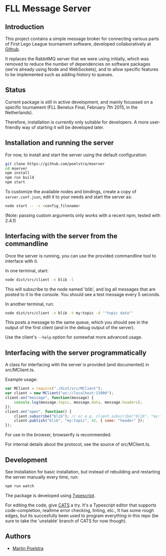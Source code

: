 # FLL Message Server

## Introduction

This project contains a simple message broker for connecting various parts of First Lego League
tournament software, developed collaboratively at [Github](https://github.com/FirstLegoLeague/).

It replaces the RabbitMQ server that we were using initially, which was removed to reduce the number
of dependencies on software packages (we're already using Node and WebSockets), and to allow
specific features to be implemented such as adding history to queues.

## Status

Current package is still in active development, and mainly focussed on a specific tournament
(FLL Benelux Final, February 7th 2015, in the Netherlands).

Therefore, installation is currently only suitable for developers. A more user-friendly way of
starting it will be developed later.

## Installation and running the server

For now, to install and start the server using the default configuration:
```sh
git clone https://github.com/poelstra/mserver
cd mserver
npm install
npm run build
npm start
```

To customize the available nodes and bindings, create a copy of `server.conf.json`, edit it to your
needs and start the server as:
```sh
node start -- -c <config_filename>
```
(Note: passing custom arguments only works with a recent npm, tested with 2.4.1)

## Interfacing with the server from the commandline

Once the server is running, you can use the provided commandline tool to interface with it.

In one terminal, start:
```sh
node dist/src/client -n blib -l
```

This will subscribe to the node named 'blib', and log all messages that are posted to it to the
console. You should see a test message every 5 seconds.

In another terminal, run:
```sh
node dist/src/client -n blib -t my:topic -d '"topic data"'
```

This posts a message to the same queue, which you should see in the output of the first client (and
in the debug output of the server).

Use the client's `--help` option for somewhat more advanced usage.

## Interfacing with the server programmatically

A class for interfacing with the server is provided (and documented) in src/MClient.ts.

Example usage:
```js
var MClient = require("./dist/src/MClient");
var client = new MClient("ws://localhost:13900");
client.on("message", function(message) {
	console.log(message.topic, message.data, message.headers);
});
client.on("open", function() {
	client.subscribe("blib"); // or e.g. client.subscribe("blib", "my:*");
	client.publish("blib", "my:topic", 42, { some: "header" });
});
```

For use in the browser, browserify is recommended.

For internal details about the protocol, see the source of src/MClient.ts.

## Development

See Installation for basic installation, but instead of rebuilding and restarting the server
manually every time, run:
```sh
npm run watch
```

The package is developed using [Typescript](http://www.typescriptlang.org/).

For editing the code, give [CATS](https://github.com/jbaron/cats/tree/unstable) a try.
It's a Typescript editor that supports code-completion, realtime error checking, linting,
etc., It has some rough edges, but its succesfully been used to program everything in this repo
(be sure to take the 'unstable' branch of CATS for now though).

## Authors

* [Martin Poelstra](https://github.com/poelstra)
